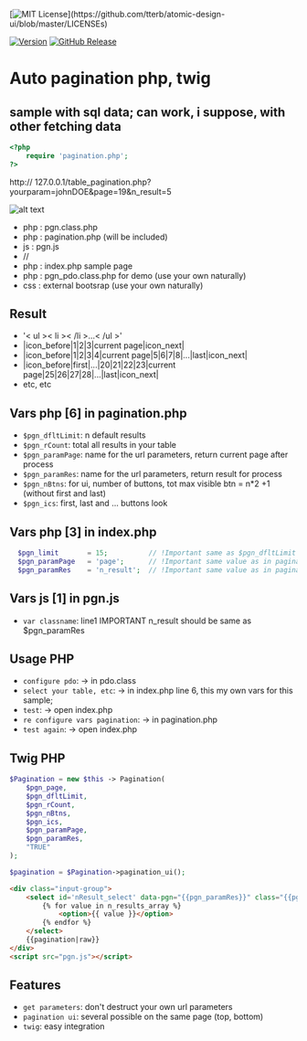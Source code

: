 [![MIT License](https://img.shields.io/apm/l/atomic-design-ui.svg?)](https://github.com/tterb/atomic-design-ui/blob/master/LICENSEs)

[![Version](https://badge.fury.io/gh/tterb%2FHyde.svg)](https://badge.fury.io/gh/tterb%2FHyde)
[![GitHub Release](https://img.shields.io/github/release/tterb/PlayMusic.svg?style=flat)]()  

# Auto pagination php, twig 
## sample with sql data; can work, i suppose, with other fetching data

```php
<?php              
    require 'pagination.php';
?>
```

http://  127.0.0.1/table_pagination.php?yourparam=johnDOE&page=19&n_result=5

![alt text](https://github.com/vincseize/PHP-JQUERY/blob/master/pagination/readme.jpg)

- php : pgn.class.php
- php : pagination.php (will be included)
- js : pgn.js
- //
- php : index.php sample page
- php : pgn_pdo.class.php for demo (use your own naturally)
- css : external bootsrap (use your own naturally)

## Result
- '< ul >< li >< /li >...< /ul >'
- |icon_before|1|2|3|current page|icon_next|
- |icon_before|1|2|3|4|current page|5|6|7|8|...|last|icon_next|
- |icon_before|first|...|20|21|22|23|current page|25|26|27|28|...|last|icon_next|
- etc, etc

## Vars php [6] in pagination.php
* `$pgn_dfltLimit`: n default results
* `$pgn_rCount`: total all results in your table
* `$pgn_paramPage`: name for the url parameters, return current page after process
* `$pgn_paramRes`: name for the url parameters, return result for process
* `$pgn_nBtns`: for ui, number of buttons, tot max visible btn = n*2 +1 (without first and last)
* `$pgn_ics`: first, last and ... buttons look

## Vars php [3] in index.php
```php
  $pgn_limit       = 15;          // !Important same as $pgn_dfltLimit value as in pagination.php
  $pgn_paramPage   = 'page';      // !Important same value as in pagination.php
  $pgn_paramRes    = 'n_result';  // !Important same value as in pagination.php
```
## Vars js [1] in pgn.js
* `var classname`: line1 IMPORTANT n_result should be same as $pgn_paramRes

## Usage PHP
* `configure pdo`: -> in pdo.class
* `select your table, etc`: -> in index.php line 6, this my own vars for this sample;
* `test`: -> open index.php
* `re configure vars pagination`: -> in pagination.php
* `test again`: -> open index.php


## Twig PHP
```php
$Pagination = new $this -> Pagination(
    $pgn_page,
    $pgn_dfltLimit,
    $pgn_rCount,
    $pgn_nBtns,
    $pgn_ics,
    $pgn_paramPage,
    $pgn_paramRes,
    "TRUE"
);

$pagination = $Pagination->pagination_ui();
```

```html
<div class="input-group"> 
    <select id='nResult_select' data-pgn="{{pgn_paramRes}}" class="{{pgn_paramRes}}"">
        {% for value in n_results_array %}
            <option>{{ value }}</option>
        {% endfor %}
    </select>
    {{pagination|raw}}
</div>
<script src="pgn.js"></script>
```

## Features
* `get parameters`: don't destruct your own url parameters
* `pagination ui`: several possible on the same page (top, bottom)
* `twig`: easy integration
